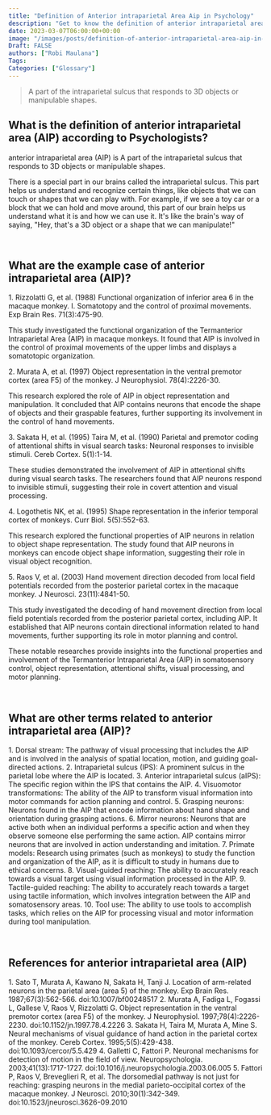 ```yaml
---
title: "Definition of Anterior intraparietal Area Aip in Psychology"
description: "Get to know the definition of anterior intraparietal area aip according to psychologists."
date: 2023-03-07T06:00:00+00:00
image: "/images/posts/definition-of-anterior-intraparietal-area-aip-in-psychology.jpg"
Draft: FALSE
authors: ["Robi Maulana"]
Tags: 
Categories: ["Glossary"]
---
```






> A part of the intraparietal sulcus that responds to 3D objects or manipulable shapes.

## What is the definition of anterior intraparietal area (AIP) according to Psychologists?

anterior intraparietal area (AIP) is A part of the intraparietal sulcus that responds to 3D objects or manipulable shapes.

There is a special part in our brains called the intraparietal sulcus. This part helps us understand and recognize certain things, like objects that we can touch or shapes that we can play with. For example, if we see a toy car or a block that we can hold and move around, this part of our brain helps us understand what it is and how we can use it. It's like the brain's way of saying, "Hey, that's a 3D object or a shape that we can manipulate!"

 

## What are the example case of anterior intraparietal area (AIP)?

1\. Rizzolatti G, et al. (1988) Functional organization of inferior area 6 in the macaque monkey. I. Somatotopy and the control of proximal movements. Exp Brain Res. 71(3):475-90.

This study investigated the functional organization of the Termanterior Intraparietal Area (AIP) in macaque monkeys. It found that AIP is involved in the control of proximal movements of the upper limbs and displays a somatotopic organization.

2\. Murata A, et al. (1997) Object representation in the ventral premotor cortex (area F5) of the monkey. J Neurophysiol. 78(4):2226-30.

This research explored the role of AIP in object representation and manipulation. It concluded that AIP contains neurons that encode the shape of objects and their graspable features, further supporting its involvement in the control of hand movements.

3\. Sakata H, et al. (1995) Taira M, et al. (1990) Parietal and premotor coding of attentional shifts in visual search tasks: Neuronal responses to invisible stimuli. Cereb Cortex. 5(1):1-14.

These studies demonstrated the involvement of AIP in attentional shifts during visual search tasks. The researchers found that AIP neurons respond to invisible stimuli, suggesting their role in covert attention and visual processing.

4\. Logothetis NK, et al. (1995) Shape representation in the inferior temporal cortex of monkeys. Curr Biol. 5(5):552-63.

This research explored the functional properties of AIP neurons in relation to object shape representation. The study found that AIP neurons in monkeys can encode object shape information, suggesting their role in visual object recognition.

5\. Raos V, et al. (2003) Hand movement direction decoded from local field potentials recorded from the posterior parietal cortex in the macaque monkey. J Neurosci. 23(11):4841-50.

This study investigated the decoding of hand movement direction from local field potentials recorded from the posterior parietal cortex, including AIP. It established that AIP neurons contain directional information related to hand movements, further supporting its role in motor planning and control.

These notable researches provide insights into the functional properties and involvement of the Termanterior Intraparietal Area (AIP) in somatosensory control, object representation, attentional shifts, visual processing, and motor planning.

 

## What are other terms related to anterior intraparietal area (AIP)?

1\. Dorsal stream: The pathway of visual processing that includes the AIP and is involved in the analysis of spatial location, motion, and guiding goal-directed actions. 2. Intraparietal sulcus (IPS): A prominent sulcus in the parietal lobe where the AIP is located. 3. Anterior intraparietal sulcus (aIPS): The specific region within the IPS that contains the AIP. 4. Visuomotor transformations: The ability of the AIP to transform visual information into motor commands for action planning and control. 5. Grasping neurons: Neurons found in the AIP that encode information about hand shape and orientation during grasping actions. 6. Mirror neurons: Neurons that are active both when an individual performs a specific action and when they observe someone else performing the same action. AIP contains mirror neurons that are involved in action understanding and imitation. 7. Primate models: Research using primates (such as monkeys) to study the function and organization of the AIP, as it is difficult to study in humans due to ethical concerns. 8. Visual-guided reaching: The ability to accurately reach towards a visual target using visual information processed in the AIP. 9. Tactile-guided reaching: The ability to accurately reach towards a target using tactile information, which involves integration between the AIP and somatosensory areas. 10. Tool use: The ability to use tools to accomplish tasks, which relies on the AIP for processing visual and motor information during tool manipulation.

 

## References for anterior intraparietal area (AIP)

1\. Sato T, Murata A, Kawano N, Sakata H, Tanji J. Location of arm-related neurons in the parietal area (area 5) of the monkey. Exp Brain Res. 1987;67(3):562-566. doi:10.1007/bf00248517 2. Murata A, Fadiga L, Fogassi L, Gallese V, Raos V, Rizzolatti G. Object representation in the ventral premotor cortex (area F5) of the monkey. J Neurophysiol. 1997;78(4):2226-2230. doi:10.1152/jn.1997.78.4.2226 3. Sakata H, Taira M, Murata A, Mine S. Neural mechanisms of visual guidance of hand action in the parietal cortex of the monkey. Cereb Cortex. 1995;5(5):429-438. doi:10.1093/cercor/5.5.429 4. Galletti C, Fattori P. Neuronal mechanisms for detection of motion in the field of view. Neuropsychologia. 2003;41(13):1717-1727. doi:10.1016/j.neuropsychologia.2003.06.005 5. Fattori P, Raos V, Breveglieri R, et al. The dorsomedial pathway is not just for reaching: grasping neurons in the medial parieto-occipital cortex of the macaque monkey. J Neurosci. 2010;30(1):342-349. doi:10.1523/jneurosci.3626-09.2010
